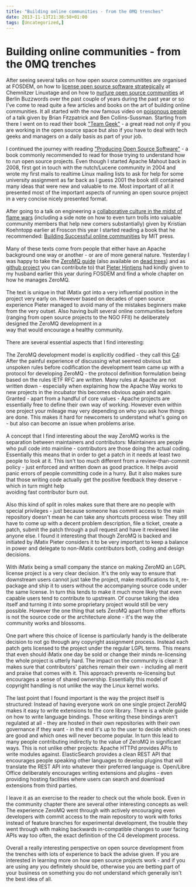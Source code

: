```yaml
---
title: "Building online communities - from the 0MQ trenches"
date: 2013-11-13T21:38:58+01:00
tags: [Uncategorized,]
---
```


# Building online communities - from the 0MQ trenches


After seeing several talks on how open source communitites are organised at FOSDEM, on how to <a 
href="http://chemnitzer.linux-tage.de/2010/vortraege/detail.html?idx=472">license open source software 
strategically</a> at Chemnitzer Linuxtage and on how to <a href="http://vimeo.com/43759727">nurture open source 
communities</a> at Berlin Buzzwords over the past couple of years during the past year or so I've come to read quite a 
few articles and books on the art of building online communities. It all started with the now famous video on <a 
href="http://www.youtube.com/embed/Q52kFL8zVoM">poisonous people</a> of a talk given by Brian Fitzpatrick and Ben 
Collins-Sussman. Starting from there I went on to read their book <a 
href="http://shop.oreilly.com/product/0636920018025.do">"Team Geek"</a> - a great read not only if you are working in 
the open source space but also if you have to deal with tech geeks and managers on a daily basis as part of your 
job.<br><br>I continued the journey with reading <a href="http://producingoss.com/en/producingoss.html">"Producing Open 
Source Software"</a> - a book commonly recommended to read for those trying to understand how to run open source 
projects. Even though I started Apache Mahout back in 2008, first got in touch with the nutch/Lucene community in 2004 
and wrote my first mails to realtime Linux mailing lists to ask for help for some university assignment as far back as 
I guess 2001 the book still contained many ideas that were new and valuable to me. Most important of all it presented 
most of the important aspects of running an open source project in a very concise nicely presented format.<br><br>After 
going to a talk on engineering a <a href="http://programm.froscon.org/2013/events/1296.html">collaborative culture in 
the midst of flame wars</a> (including a side note on how to even turn trolls into valuable community members that help 
new comers substantially) given by Kristian Koehntopp earlier at Froscon this year I started reading a book that he 
recommended: <a href="http://mitpress.mit.edu/books/building-successful-online-communities">Building Successful online 
communities</a> by MIT press.<br><br>Many of these texts come from people that either have an Apache background one way 
or another - or are of more general nature. Yesterday I was happy to take the <a 
href="http://zguide.zeromq.org/page:all">ZeroMQ guide</a> (also available on <a 
href="http://shop.oreilly.com/product/0636920026136.do">dead trees</a>) and as <a 
href="https://github.com/imatix/zguide">github project</a> you can contribute to) that <a 
href="http://en.wikipedia.org/wiki/Pieter_Hintjens">Pieter Hintjens</a> had kindly given to my husband earlier this 
year during FOSDEM and find a whole chapter on how he manages ZeroMQ.<br><br>The text is unique in that iMatix got into 
a very influential position in the project very early on. However based on decades of open source experience Pieter 
managed to avoid many of the mistakes beginners make from the very outset. Also having built several online communities 
before (ranging from open source projects to the NGO FFII) he deliberately designed the ZeroMQ development in a<br>way 
that would encourage a healthy community.<br><br>There are several essential aspects that I find interesting: 
<br><br>The ZeroMQ development model is explicitly codified - they call this <a 
href="http://rfc.zeromq.org/spec:16">C4</a>: After the painful experience of discussing what seemed obvious but 
unspoken rules before codification the development team came up with a protocol for developing ZeroMQ - the protocol 
definition formulation being based on the rules IETF RFC are written. Many rules at Apache are not written down - 
especially when explaining how the Apache Way works to new projects in the incubator this becomes obvious again and 
again. Granted - apart from a handful of core values - Apache projects are essentially free to define their own way of 
working.  However even within one project your mileage may very depending on who you ask how things are done. This 
makes it hard for newcomers to understand what's going on - but also can become an issue when problems arise.<br><br>A 
concept that I find interesting about the way ZeroMQ works is the separation between maintainers and contributors: 
Maintainers are people who pull code into mainline - contributors are those doing the actual coding. Essentially this 
means that in order to get a patch in it needs at least two people to look at it. This isn't too much different from a 
review-than-commit policy - just enforced and written down as good practice. It helps avoid panic errors of people 
committing code in a hurry. But it also makes sure that those writing code actually get the positive feedback they 
deserve - which in turn might help<br>avoiding fast contributor burn out.<br><br>Also this kind of split in roles makes 
sure that there are no people with special privileges - just because someone has commit access to the main repository 
doesn't mean he can take any shortcuts process wise: They still have to come up with a decent problem description, file 
a ticket, create a patch, submit the patch through a pull request and have it reviewed like anyone else. I found it 
interesting that though ZeroMQ is backed and initiated by iMatix Pieter considers it to be very important to keep a 
balance in power and delegate to non-iMatix contributors both, coding and design decisions.<br><br>With iMatix being a 
small company the stance on making ZeroMQ an LGPL license project is a very clear decision. It's the only way to ensure 
that downstream users cannot just take the project, make modifications to it, re-package and ship it to users without 
the accompanying source code under the same license. In turn this tends to make it much more likely that even capable 
users tend to contribute to upstream. Of course taking the idea itself and turning it into some proprietary project 
would still be very possible. However the one thing that sets ZeroMQ apart from other efforts is not the source code or 
the architecture alone - it's the way the community works and blossoms.<br><br>One part where this choice of license is 
particularly handy is the deliberate decision to not go through any copyright assignment process. Instead each patch 
gets licensed to the project under the regular LGPL terms. This means that even should iMatix one day be sold or change 
their minds re-licensing the whole project is utterly hard. The impact on the community is clear: It makes sure that 
contributors' patches remain their own - including all merit and praise that comes with it. This approach prevents 
re-licensing but encourages a sense of shared ownership. Essentially this model of copyright handling is not unlike the 
way the Linux kernel works.<br><br>The last point that I found important is the way the project itself is structured: 
Instead of having everyone work on one single project ZeroMQ makes it easy to write extensions to the core library. 
There is a whole guide on how to write language bindings. Those writing these bindings aren't regulated at all - they 
are hosted in their own repositories with their own governance if they want - in the end it's up to the user to decide 
which ones are good and which ones will never become popular. In turn this lead to many people contributing indirectly 
to the value of ZeroMQ in significant ways. This is not unlike other projects: Apache HTTPd provides APIs to write 
modules against. ElasticSearch provides a clean REST API that encourages people speaking other languages to develop 
plugins that will translate the REST API into whatever their preferred language is. Open/Libre Office deliberately 
encourages writing extensions and plugins - even providing hosting facilities where users can search and download 
extensions from third parties.<br><br>I leave it as an exercise to the reader to check out the whole book. Even in the 
community chapter there are several other interesting concepts as well: The experience ZeroMQ went through with 
actively encouraging even developers with commit access to the main repository to work with forks instead of feature 
branches for experimental development, the trouble they went through with making backwards in-compatible changes to 
user facing APIs way too often, the exact definition of the C4 development process.<br><br>Overall a really interesting 
perspective on open source development from the trenches with lots of experience to back the advise given. If you are 
interested in learning more on how open source projects work - and if you are using any you definitely should be, 
otherwise you are betting part of your business on something you do not understand which generally isn't the best idea 
of all.<br>
